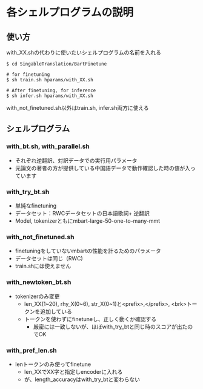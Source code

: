 # 各シェルプログラムの説明

## 使い方
with_XX.shの代わりに使いたいシェルプログラムの名前を入れる
```bash:
$ cd SingableTranslation/BartFinetune

# for finetuning
$ sh train.sh hparams/with_XX.sh

# After finetuning, for inference
$ sh infer.sh hparams/with_XX.sh
```
with_not_finetuned.sh以外はtrain.sh, infer.sh両方に使える

## シェルプログラム
### with_bt.sh, with_parallel.sh
- それぞれ逆翻訳、対訳データでの実行用パラメータ
- 元論文の著者の方が提供している中国語データで動作確認した時の値が入っています

### with_try_bt.sh
- 単純なfinetuning
- データセット：RWCデータセットの日本語歌詞+ 逆翻訳
- Model, tokenizerともにmbart-large-50-one-to-many-mmt

### with_not_finetuned.sh
- finetuningをしていないmbartの性能を計るためのパラメータ
- データセットは同じ（RWC)
- train.shには使えません

### with_newtoken_bt.sh
- tokenizerのみ変更
    - len_XX(1~20), rhy_X(0~6), str_X(0~1)と\<prefix>,\</prefix>, \<brk>トークンを追加している
    - トークンを使わずにfinetuneし、正しく動くか確認する
        - 厳密には一致しないが、ほぼwith_try_btと同じ時のスコアが出たのでOK

### with_pref_len.sh
- lenトークンのみ使ってfinetune
    - len_XXでXX字と指定しencoderに入れる
    - が、length_accuracyはwith_try_btと変わらない